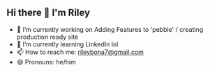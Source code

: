 ## Hi there 👋 I'm Riley 
- 🔭 I’m currently working on Adding Features to 'pebble' / creating production ready site 
- 🌱 I’m currently learning LinkedIn lol 
- 📫 How to reach me: rileybona7@gmail.com
- 😄 Pronouns: he/him 


<!--
**rileybona/rileybona** is a ✨ _special_ ✨ repository because its `README.md` (this file) appears on your GitHub profile.

Here are some ideas to get you started:

- 🔭 I’m currently working on ...
- 🌱 I’m currently learning ...
- 👯 I’m looking to collaborate on ...
- 🤔 I’m looking for help with ...
- 💬 Ask me about ...
- 📫 How to reach me: ...
- 😄 Pronouns: ...
- ⚡ Fun fact: ...
-->
